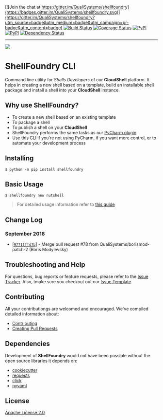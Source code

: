 [![Join the chat at https://gitter.im/QualiSystems/shellfoundry](https://badges.gitter.im/QualiSystems/shellfoundry.svg)](https://gitter.im/QualiSystems/shellfoundry?utm_source=badge&utm_medium=badge&utm_campaign=pr-badge&utm_content=badge)
[![Build Status](https://travis-ci.org/QualiSystems/shellfoundry.svg?branch=develop)](https://travis-ci.org/QualiSystems/shellfoundry) [![Coverage Status](https://coveralls.io/repos/github/QualiSystems/shellfoundry/badge.svg?branch=develop)](https://coveralls.io/github/QualiSystems/shellfoundry?branch=develop) [![PyPI](https://img.shields.io/pypi/pyversions/shellfoundry.svg?maxAge=2592000)]() [![PyPI](https://img.shields.io/pypi/v/shellfoundry.svg?maxAge=2592000)]()
[![Dependency Status](https://dependencyci.com/github/QualiSystems/shellfoundry/badge)](https://dependencyci.com/github/QualiSystems/shellfoundry)

---

![](http://drops.ricardoalcocer.com/quali_drops/gh_header-XzMZYRoIKo.png)

# ShellFoundry CLI

Command line utility for *Shells Developers* of our **CloudShell** platform.  It helps in creating a new shell based on a template, build an installable shell package and install a shell into your **CloudShell** instance.

## Why use ShellFoundry?

* To create a new shell based on an existing template
* To package a shell
* To publish a shell on your **CloudShell**
* ShellFoundry performs the same tasks as our [PyCharm plugin](https://github.com/QualiSystemsLab/CloudShell-PyCharm-Plugin)
* Use this CLI if you're not using PyCharm, if you want more control, or to automate your development process


## Installing


```
$ python -m pip install shellfoundry
```

## Basic Usage

```
$ shellfoundry new nutshell
```

> For detailed usage information refer to [this guide](docs/usage.md)

## Change Log


### September 2016

* [[`9771fffd7b`](https://github.com/qualisystems/shellfoundry/commit/9771fffd7b)] - Merge pull request #78 from QualiSystems/borismod-patch-2 (Boris Modylevsky)


## Troubleshooting and Help

For questions, bug reports or feature requests, please refer to the [Issue Tracker](https://github.com/QualiSystems/shellfoundry/issues).  Also, tmake sure you checkout out our [Issue Template](.github/issue_template.md).

## Contributing


All your contributiongs are welcomed and encouraged.  We've compiled detailed information about:

* [Contributing](.github/contributing.md)
* [Creating Pull Requests](.github/pull_request_template.md)


## Dependencies

Development of **ShellFoundry** would not have been possible without the open source libraries it depends on:

- [cookiecutter](https://github.com/audreyr/cookiecutter)
- [requests](http://docs.python-requests.org/)
- [click](http://click.pocoo.org/5/)
- [pyyaml](http://pyyaml.org/)

## License
[Apache License 2.0](https://github.com/QualiSystems/shellfoundry/blob/master/LICENSE)
